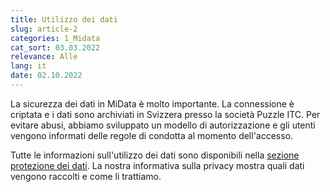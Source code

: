 ```yaml
---
title: Utilizzo dei dati
slug: article-2
categories: 1_Midata
cat_sort: 03.03.2022
relevance: Alle
lang: it
date: 02.10.2022
---
```


La sicurezza dei dati in MiData è molto importante. La connessione è criptata e i dati sono archiviati in Svizzera presso la società Puzzle ITC. Per evitare abusi, abbiamo sviluppato un modello di autorizzazione e gli utenti vengono informati delle regole di condotta al momento dell'accesso.

Tutte le informazioni sull'utilizzo dei dati sono disponibili nella [sezione protezione dei dati](https://pfadi.swiss/it/associazione/protezione-dei-dati/). La nostra informativa sulla privacy mostra quali dati vengono raccolti e come li trattiamo.

